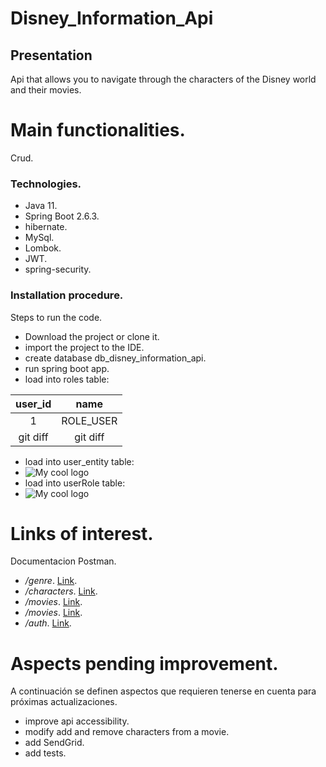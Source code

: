 # Disney_Information_Api

## Presentation
Api that allows you to navigate through the characters of the Disney world and their movies.

# Main functionalities.
Crud.

### Technologies.
- Java 11.
- Spring Boot 2.6.3.
- hibernate.
- MySql.
- Lombok.
- JWT.
- spring-security.


### Installation procedure.
Steps to run the code.
- Download the project or clone it.
- import the project to the IDE.
- create database db_disney_information_api.
- run spring boot app.
- load into roles table:

| user_id      | name           |
|   :---:      |     :---:      | 
| 1            | ROLE_USER      |
| git diff     | git diff       | 


- load into user_entity table:
- <img src="/user" alt="My cool logo"/>
- load into userRole table:
- <img src="/userRole" alt="My cool logo"/>


# Links of interest.
Documentacion Postman.
- */genre*. [Link]((https://documenter.getpostman.com/view/20086606/UzJHQcwR)).
- */characters*. [Link]((https://documenter.getpostman.com/view/20086606/UzJHQcwQ)).
- */movies*. [Link]((https://documenter.getpostman.com/view/20086606/UzJHQd1m)).
- */movies*. [Link]((https://documenter.getpostman.com/view/20086606/UzJHQd1m)).
- */auth*. [Link](https://documenter.getpostman.com/view/20086606/UzJHQd6B).

# Aspects pending improvement.
A continuación se definen aspectos que requieren tenerse en cuenta para próximas actualizaciones.
- improve api accessibility.
- modify add and remove characters from a movie. 
- add SendGrid.
- add tests.

